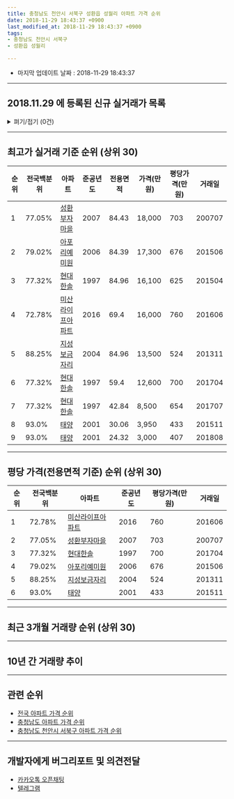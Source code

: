 ```yaml
---
title: 충청남도 천안시 서북구 성환읍 성월리 아파트 가격 순위
date: 2018-11-29 18:43:37 +0900
last_modified_at: 2018-11-29 18:43:37 +0900
tags:
- 충청남도 천안시 서북구
- 성환읍 성월리

---
```


* 마지막 업데이트 날짜 : 2018-11-29 18:43:37

---

## 2018.11.29 에 등록된 신규 실거래가 목록

<details>
<summary>펴기/접기 (0건)</summary>
<div markdown="1">

|아파트|준공년도|전용면적|가격(만원)|평당가격(만원)|거래일|전국백분위|
|---|---|---|---|---|---|---|
|없음|||||||


</div>
</details>

---

## 최고가 실거래 기준 순위 (상위 30)


|순위|전국백분위|아파트|준공년도|전용면적|가격(만원)|평당가격(만원)|거래일|
|---|---|---|---|---|---|---|---|
|1|77.05%|[성환부자마을](https://search.naver.com/search.naver?query=%EC%B6%A9%EC%B2%AD%EB%82%A8%EB%8F%84+%EC%B2%9C%EC%95%88%EC%8B%9C+%EC%84%9C%EB%B6%81%EA%B5%AC+%EC%84%B1%ED%99%98%EC%9D%8D+%EC%84%B1%EC%9B%94%EB%A6%AC+%EC%84%B1%ED%99%98%EB%B6%80%EC%9E%90%EB%A7%88%EC%9D%84)|2007|84.43|18,000|703|200707|
|2|79.02%|[아포리예미원](https://search.naver.com/search.naver?query=%EC%B6%A9%EC%B2%AD%EB%82%A8%EB%8F%84+%EC%B2%9C%EC%95%88%EC%8B%9C+%EC%84%9C%EB%B6%81%EA%B5%AC+%EC%84%B1%ED%99%98%EC%9D%8D+%EC%84%B1%EC%9B%94%EB%A6%AC+%EC%95%84%ED%8F%AC%EB%A6%AC%EC%98%88%EB%AF%B8%EC%9B%90)|2006|84.39|17,300|676|201506|
|3|77.32%|[현대한솔](https://search.naver.com/search.naver?query=%EC%B6%A9%EC%B2%AD%EB%82%A8%EB%8F%84+%EC%B2%9C%EC%95%88%EC%8B%9C+%EC%84%9C%EB%B6%81%EA%B5%AC+%EC%84%B1%ED%99%98%EC%9D%8D+%EC%84%B1%EC%9B%94%EB%A6%AC+%ED%98%84%EB%8C%80%ED%95%9C%EC%86%94)|1997|84.96|16,100|625|201504|
|4|72.78%|[미산라이프아파트](https://search.naver.com/search.naver?query=%EC%B6%A9%EC%B2%AD%EB%82%A8%EB%8F%84+%EC%B2%9C%EC%95%88%EC%8B%9C+%EC%84%9C%EB%B6%81%EA%B5%AC+%EC%84%B1%ED%99%98%EC%9D%8D+%EC%84%B1%EC%9B%94%EB%A6%AC+%EB%AF%B8%EC%82%B0%EB%9D%BC%EC%9D%B4%ED%94%84%EC%95%84%ED%8C%8C%ED%8A%B8)|2016|69.4|16,000|760|201606|
|5|88.25%|[지성보금자리](https://search.naver.com/search.naver?query=%EC%B6%A9%EC%B2%AD%EB%82%A8%EB%8F%84+%EC%B2%9C%EC%95%88%EC%8B%9C+%EC%84%9C%EB%B6%81%EA%B5%AC+%EC%84%B1%ED%99%98%EC%9D%8D+%EC%84%B1%EC%9B%94%EB%A6%AC+%EC%A7%80%EC%84%B1%EB%B3%B4%EA%B8%88%EC%9E%90%EB%A6%AC)|2004|84.96|13,500|524|201311|
|6|77.32%|[현대한솔](https://search.naver.com/search.naver?query=%EC%B6%A9%EC%B2%AD%EB%82%A8%EB%8F%84+%EC%B2%9C%EC%95%88%EC%8B%9C+%EC%84%9C%EB%B6%81%EA%B5%AC+%EC%84%B1%ED%99%98%EC%9D%8D+%EC%84%B1%EC%9B%94%EB%A6%AC+%ED%98%84%EB%8C%80%ED%95%9C%EC%86%94)|1997|59.4|12,600|700|201704|
|7|77.32%|[현대한솔](https://search.naver.com/search.naver?query=%EC%B6%A9%EC%B2%AD%EB%82%A8%EB%8F%84+%EC%B2%9C%EC%95%88%EC%8B%9C+%EC%84%9C%EB%B6%81%EA%B5%AC+%EC%84%B1%ED%99%98%EC%9D%8D+%EC%84%B1%EC%9B%94%EB%A6%AC+%ED%98%84%EB%8C%80%ED%95%9C%EC%86%94)|1997|42.84|8,500|654|201707|
|8|93.0%|[태양](https://search.naver.com/search.naver?query=%EC%B6%A9%EC%B2%AD%EB%82%A8%EB%8F%84+%EC%B2%9C%EC%95%88%EC%8B%9C+%EC%84%9C%EB%B6%81%EA%B5%AC+%EC%84%B1%ED%99%98%EC%9D%8D+%EC%84%B1%EC%9B%94%EB%A6%AC+%ED%83%9C%EC%96%91)|2001|30.06|3,950|433|201511|
|9|93.0%|[태양](https://search.naver.com/search.naver?query=%EC%B6%A9%EC%B2%AD%EB%82%A8%EB%8F%84+%EC%B2%9C%EC%95%88%EC%8B%9C+%EC%84%9C%EB%B6%81%EA%B5%AC+%EC%84%B1%ED%99%98%EC%9D%8D+%EC%84%B1%EC%9B%94%EB%A6%AC+%ED%83%9C%EC%96%91)|2001|24.32|3,000|407|201808|


---

## 평당 가격(전용면적 기준) 순위 (상위 30)


|순위|전국백분위|아파트|준공년도|평당가격(만원)|거래일|
|---|---|---|---|---|---|
|1|72.78%|[미산라이프아파트](https://search.naver.com/search.naver?query=%EC%B6%A9%EC%B2%AD%EB%82%A8%EB%8F%84+%EC%B2%9C%EC%95%88%EC%8B%9C+%EC%84%9C%EB%B6%81%EA%B5%AC+%EC%84%B1%ED%99%98%EC%9D%8D+%EC%84%B1%EC%9B%94%EB%A6%AC+%EB%AF%B8%EC%82%B0%EB%9D%BC%EC%9D%B4%ED%94%84%EC%95%84%ED%8C%8C%ED%8A%B8)|2016|760|201606|
|2|77.05%|[성환부자마을](https://search.naver.com/search.naver?query=%EC%B6%A9%EC%B2%AD%EB%82%A8%EB%8F%84+%EC%B2%9C%EC%95%88%EC%8B%9C+%EC%84%9C%EB%B6%81%EA%B5%AC+%EC%84%B1%ED%99%98%EC%9D%8D+%EC%84%B1%EC%9B%94%EB%A6%AC+%EC%84%B1%ED%99%98%EB%B6%80%EC%9E%90%EB%A7%88%EC%9D%84)|2007|703|200707|
|3|77.32%|[현대한솔](https://search.naver.com/search.naver?query=%EC%B6%A9%EC%B2%AD%EB%82%A8%EB%8F%84+%EC%B2%9C%EC%95%88%EC%8B%9C+%EC%84%9C%EB%B6%81%EA%B5%AC+%EC%84%B1%ED%99%98%EC%9D%8D+%EC%84%B1%EC%9B%94%EB%A6%AC+%ED%98%84%EB%8C%80%ED%95%9C%EC%86%94)|1997|700|201704|
|4|79.02%|[아포리예미원](https://search.naver.com/search.naver?query=%EC%B6%A9%EC%B2%AD%EB%82%A8%EB%8F%84+%EC%B2%9C%EC%95%88%EC%8B%9C+%EC%84%9C%EB%B6%81%EA%B5%AC+%EC%84%B1%ED%99%98%EC%9D%8D+%EC%84%B1%EC%9B%94%EB%A6%AC+%EC%95%84%ED%8F%AC%EB%A6%AC%EC%98%88%EB%AF%B8%EC%9B%90)|2006|676|201506|
|5|88.25%|[지성보금자리](https://search.naver.com/search.naver?query=%EC%B6%A9%EC%B2%AD%EB%82%A8%EB%8F%84+%EC%B2%9C%EC%95%88%EC%8B%9C+%EC%84%9C%EB%B6%81%EA%B5%AC+%EC%84%B1%ED%99%98%EC%9D%8D+%EC%84%B1%EC%9B%94%EB%A6%AC+%EC%A7%80%EC%84%B1%EB%B3%B4%EA%B8%88%EC%9E%90%EB%A6%AC)|2004|524|201311|
|6|93.0%|[태양](https://search.naver.com/search.naver?query=%EC%B6%A9%EC%B2%AD%EB%82%A8%EB%8F%84+%EC%B2%9C%EC%95%88%EC%8B%9C+%EC%84%9C%EB%B6%81%EA%B5%AC+%EC%84%B1%ED%99%98%EC%9D%8D+%EC%84%B1%EC%9B%94%EB%A6%AC+%ED%83%9C%EC%96%91)|2001|433|201511|


---

## 최근 3개월 거래량 순위 (상위 30)


<div style="width:100%;">
    <canvas id="deal_count_ranking" height="250"></canvas>
</div>


<script>
new Chart(document.getElementById("deal_count_ranking"), {
    type: 'horizontalBar',
    data: {
        labels: ['현대한솔'],
        datasets: [{
            label: '실거래 수',
            data: [4],
            borderColor: "rgba(255, 0, 128, 1)",
            backgroundColor: "rgba(255, 0, 128, 0.5)",
            fill: false,
        }]
    },
    options: {
        responsive: true,
        title: {
            display: true,
            text: '최근 3개월 거래량 순위'
        },
        tooltips: {
            mode: 'index',
            intersect: false,
            callbacks: {
                title: function(tooltipItems, data) {
                    return "실거래 수:";
                },
                label: function(tooltipItem, data) {
                    return data.labels[tooltipItem.index] + ": " + tooltipItem.xLabel;
                }
            }
        },
        hover: {
            mode: 'nearest',
            intersect: true
        },
        scales: {
            xAxes: [{
                display: true,
                scaleLabel: {
                    display: true,
                    labelString: '실거래 수'
                },
                ticks: {
                    suggestedMin: 0,
                }
            }],
            yAxes: [{
                display: true,
                ticks: {
                    autoSkip: false,
                    callback: function(value, index, values) {
                        if (value.length > 15)
                            return value.substr(0, 13) + "...";
                        else
                            return value;
                    }
                },
                scaleLabel: {
                    display: false,
                }
            }]
        }
    }
});

</script>


---

## 10년 간 거래량 추이


<div style="width:100%;">
    <canvas id="deal_progress" height="250"></canvas>
</div>

<script>
new Chart(document.getElementById("deal_progress"), {
    type: 'line',
    data: {
        labels: ['200811','200812','200901','200902','200903','200904','200905','200906','200907','200908','200909','200910','200911','200912','201001','201002','201003','201004','201005','201006','201007','201008','201009','201010','201011','201012','201101','201102','201103','201104','201105','201106','201107','201108','201109','201110','201111','201112','201201','201202','201203','201204','201205','201206','201207','201208','201209','201210','201211','201212','201301','201302','201303','201304','201305','201306','201307','201308','201309','201310','201311','201312','201401','201402','201403','201404','201405','201406','201407','201408','201409','201410','201411','201412','201501','201502','201503','201504','201505','201506','201507','201508','201509','201510','201511','201512','201601','201602','201603','201604','201605','201606','201607','201608','201609','201610','201611','201612','201701','201702','201703','201704','201705','201706','201707','201708','201709','201710','201711','201712','201801','201802','201803','201804','201805','201806','201807','201808','201809','201810','201811'],
        datasets: [{
            label: '실거래 수',
            pointRadius: 1,
            data: [4, 3, 3, 4, 11, 5, 2, 4, 3, 4, 7, 4, 2, 3, 1, 7, 5, 5, 3, 5, 1, 3, 2, 3, 4, 3, 4, 4, 4, 4, 2, 2, 2, 5, 2, 2, 4, 4, 2, 1, 3, 5, 5, 7, 0, 5, 2, 2, 2, 5, 0, 3, 0, 2, 1, 1, 0, 0, 2, 1, 2, 4, 3, 1, 2, 0, 0, 2, 1, 3, 3, 4, 3, 1, 1, 0, 5, 6, 2, 2, 2, 0, 1, 2, 5, 4, 2, 0, 1, 1, 2, 7, 9, 10, 8, 7, 2, 0, 3, 3, 8, 6, 2, 1, 2, 2, 1, 1, 2, 2, 3, 3, 3, 5, 2, 3, 1, 2, 0, 4, 0],
            borderColor: "rgba(255, 201, 14, 1)",
            backgroundColor: "rgba(255, 201, 14, 0.5)",
            fill: true,
        }]
    },
    options: {
        responsive: true,
        title: {
            display: true,
            text: '10년간 거래량 추이'
        },
        tooltips: {
            mode: 'index',
            intersect: false,
        },
        hover: {
            mode: 'nearest',
            intersect: true
        },
        scales: {
            xAxes: [{
                display: true,
                scaleLabel: {
                    display: true,
                    labelString: '년/월'
                }
            }],
            yAxes: [{
                display: true,
                ticks: {
                    suggestedMin: 0,
                },
                scaleLabel: {
                    display: true,
                    labelString: '실거래 수'
                }
            }]
        }
    }
});

</script>


---

## 관련 순위

- [전국 아파트 가격 순위](https://inasie.github.io/apt-ranking/전국)
- [충청남도 아파트 가격 순위](https://inasie.github.io/apt-ranking/충청남도)
- [충청남도 천안시 서북구 아파트 가격 순위](https://inasie.github.io/apt-ranking/충청남도-천안시-서북구)


---

## 개발자에게 버그리포트 및 의견전달

- [카카오톡 오픈채팅](https://open.kakao.com/o/gLJUAP4)
- [텔레그램](https://t.me/inasie)

